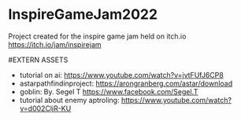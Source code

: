 # InspireGameJam2022
Project created for the inspire game jam held on itch.io https://itch.io/jam/inspirejam


#EXTERN ASSETS
- tutorial on ai: https://www.youtube.com/watch?v=jvtFUfJ6CP8
- astarpathfindinproject: https://arongranberg.com/astar/download
- goblin: By. Segel T https://www.facebook.com/Segel.T
- tutorial about enemy aptroling: https://www.youtube.com/watch?v=d002CljR-KU